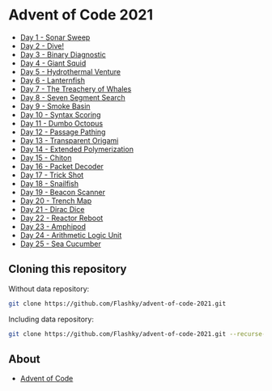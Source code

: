 # Advent of Code 2021

- [Day 1 - Sonar Sweep](https://github.com/Flashky/advent-of-code-2021/tree/master/src/main/java/com/adventofcode/flashk/day01)
- [Day 2 - Dive!](https://github.com/Flashky/advent-of-code-2021/tree/master/src/main/java/com/adventofcode/flashk/day02)
- [Day 3 - Binary Diagnostic](https://github.com/Flashky/advent-of-code-2021/tree/master/src/main/java/com/adventofcode/flashk/day03)
- [Day 4 - Giant Squid](https://github.com/Flashky/advent-of-code-2021/tree/master/src/main/java/com/adventofcode/flashk/day04)
- [Day 5 - Hydrothermal Venture](https://github.com/Flashky/advent-of-code-2021/tree/master/src/main/java/com/adventofcode/flashk/day05)
- [Day 6 - Lanternfish](https://github.com/Flashky/advent-of-code-2021/tree/master/src/main/java/com/adventofcode/flashk/day06)
- [Day 7 - The Treachery of Whales](https://github.com/Flashky/advent-of-code-2021/tree/master/src/main/java/com/adventofcode/flashk/day07)
- [Day 8 - Seven Segment Search](https://github.com/Flashky/advent-of-code-2021/tree/master/src/main/java/com/adventofcode/flashk/day08)
- [Day 9 - Smoke Basin](https://github.com/Flashky/advent-of-code-2021/tree/master/src/main/java/com/adventofcode/flashk/day09)
- [Day 10 - Syntax Scoring](https://github.com/Flashky/advent-of-code-2021/tree/master/src/main/java/com/adventofcode/flashk/day10)
- [Day 11 - Dumbo Octopus](https://github.com/Flashky/advent-of-code-2021/tree/master/src/main/java/com/adventofcode/flashk/day11)
- [Day 12 - Passage Pathing](https://github.com/Flashky/advent-of-code-2021/tree/master/src/main/java/com/adventofcode/flashk/day12)
- [Day 13 - Transparent Origami](https://github.com/Flashky/advent-of-code-2021/tree/master/src/main/java/com/adventofcode/flashk/day13)
- [Day 14 - Extended Polymerization](https://github.com/Flashky/advent-of-code-2021/tree/master/src/main/java/com/adventofcode/flashk/day14)
- [Day 15 - Chiton](https://github.com/Flashky/advent-of-code-2021/tree/master/src/main/java/com/adventofcode/flashk/day15)
- [Day 16 - Packet Decoder](https://github.com/Flashky/advent-of-code-2021/tree/master/src/main/java/com/adventofcode/flashk/day16)
- [Day 17 - Trick Shot](https://github.com/Flashky/advent-of-code-2021/tree/master/src/main/java/com/adventofcode/flashk/day17)
- [Day 18 - Snailfish](https://github.com/Flashky/advent-of-code-2021/tree/master/src/main/java/com/adventofcode/flashk/day18)
- [Day 19 - Beacon Scanner](https://github.com/Flashky/advent-of-code-2021/tree/master/src/main/java/com/adventofcode/flashk/day19)
- [Day 20 - Trench Map](https://github.com/Flashky/advent-of-code-2021/tree/master/src/main/java/com/adventofcode/flashk/day20)
- [Day 21 - Dirac Dice](https://github.com/Flashky/advent-of-code-2021/tree/master/src/main/java/com/adventofcode/flashk/day21)
- [Day 22 - Reactor Reboot](https://github.com/Flashky/advent-of-code-2021/tree/master/src/main/java/com/adventofcode/flashk/day22)
- [Day 23 - Amphipod](https://github.com/Flashky/advent-of-code-2021/tree/master/src/main/java/com/adventofcode/flashk/day23)
- [Day 24 - Arithmetic Logic Unit](https://github.com/Flashky/advent-of-code-2021/tree/master/src/main/java/com/adventofcode/flashk/day24)
- [Day 25 - Sea Cucumber](https://github.com/Flashky/advent-of-code-2021/tree/master/src/main/java/com/adventofcode/flashk/day25)

## Cloning this repository

Without data repository:

```bash
git clone https://github.com/Flashky/advent-of-code-2021.git
```

Including data repository:

```bash
git clone https://github.com/Flashky/advent-of-code-2021.git --recurse-submodules
```

## About

- [Advent of Code](https://adventofcode.com/2021/about)


